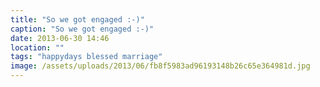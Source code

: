 ```yaml
---
title: "So we got engaged :-)"
caption: "So we got engaged :-)"
date: 2013-06-30 14:46
location: ""
tags: "happydays blessed marriage"
image: /assets/uploads/2013/06/fb8f5983ad96193148b26c65e364981d.jpg
---
```


